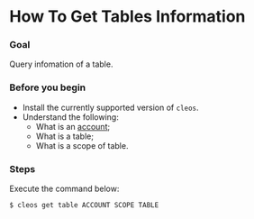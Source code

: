 # How To Get Tables Information

### Goal
Query infomation of a table.

### Before you begin
  * Install the currently supported version of `cleos`.
  * Understand the following:
    * What is an [account](https://docs.cyberway.io/users/glossary#account);
    * What is a table;
    * What is a scope of table.

### Steps
Execute the command below:
```sh
$ cleos get table ACCOUNT SCOPE TABLE
```
